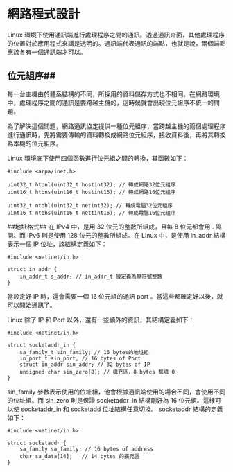 網路程式設計
================

Linux 環境下使用通訊端進行處理程序之間的通訊。透過通訊介面，其他處理程序的位置對於應用程式來講是透明的。通訊端代表通訊的端點，也就是說，兩個端點應該各有一個通訊端才可以。

## 位元組序##
每一台主機由於體系結構的不同，所採用的資料儲存方式也不相同。在網路環境中，處理程序之間的通訊是要跨越主機的，這時候就會出現位元組序不統一的問題。

為了解決這個問題，網路通訊協定提供一種位元組序，當跨越主機的兩個處理程序進行通訊時，先將需要傳輸的資料轉換成網路位元組序，接收資料後，再將其轉換為本機的位元組序。

Linux 環境底下使用四個函數進行位元組之間的轉換，其函數如下：
```
#include <arpa/inet.h>

uint32_t htonl(uint32_t hostint32); // 轉成網路32位元組序
uint16_t htons(uint16_t hostint16); // 轉成網路16位元組序

uint32_t ntohl(uint32_t netint32); // 轉成電腦32位元組序
uint16_t ntohs(uint16_t nettint16); // 轉成電腦16位元組序
```

##地址格式##
在 IPv4 中，是用 32 位元的整數所組成，且每 8 位元都會用 . 隔開。而 IPv6 則是使用 128 位元的整數所組成。在 Linux 中，是使用 in_addr 結構表示一個 IP 位址，該結構定義如下：
```
#include <netinet/in.h>

struct in_addr {
	in_addr_t s_addr; // in_addr_t 被定義為無符號整數
}
```

當設定好 IP 時，還會需要一個 16 位元組的通訊 port 。當這些都確定好以後，就可以開始通訊了。

Linux 除了 IP 和 Port 以外，還有一些額外的資訊，其結構定義如下：
```
#include <netinet/in.h>

struct socketaddr_in {
	sa_family_t sin_family; // 16 bytes的地址組
	in_port_t sin_port; // 16 bytes of Port
	struct in_addr sin_addr; // 32 bytes of IP 
	unsigned char sin_zero[8]; // 填充區，8 bytes 都填 0
}
```

sin_family 參數表示使用的位址組，他會根據通訊端使用的場合不同，會使用不同的位址組。而 sin_zero 則是保證 socketaddr_in 結構剛好為 16 位元組。這樣可以使 socketaddr_in 和 socketadd 位址結構任意切換。 socketaddr 結構的定義如下：
```
#include <netinet/in.h>

struct socketaddr {
	sa_family sa_family; // 16 bytes of address
	char sa_data[14];	// 14 bytes 的擴充區
}
```